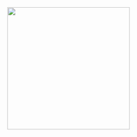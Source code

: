 <div>
      <img height="280em" src="https://github.com/lauriciodev/portifolio-react-js/blob/main/src/assets/mad.gif"/>
  
 </div>

